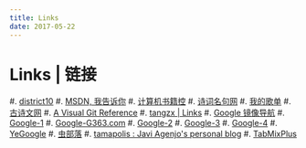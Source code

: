 ```yaml
---
title: Links
date: 2017-05-22
---
```


Links | 链接
============

#. [district10](https://github.com/district10/blog)
#. [MSDN, 我告诉你](http://www.itellyou.cn/)
#. [计算机书籍控](http://bestcbooks.com/)
#. [诗词名句网](http://www.shicimingju.com/)
#. [我的歌单](http://music.163.com/#/playlist?id=744393100)
#. [古诗文网](http://www.gushiwen.org/)
#. [A Visual Git Reference](http://marklodato.github.io/visual-git-guide/index-zh-cn.html)
#. [tangzx | Links](http://tangzx.qiniudn.com/links.html)
#. [Google 镜像导航](http://dir.scmor.com/google/)
#. [Google-1](https://c1.hntvchina.com)
#. [Google-G363.com](http://g2.zgdhhjha.com/)
#. [Google-2](https://justsoso.co)
#. [Google-3](https://c.gufen.gq)
#. [Google-4](https://c.ggkai.men)
#. [YeGoogle](http://www.yegoogle.com)
#. [虫部落](http://www.chongbuluo.com/)
#. [tamapolis : Javi Agenjo's personal blog](http://www.tamats.com/blog/)
#. [TabMixPlus](https://bitbucket.org/onemen/tabmixplus)
